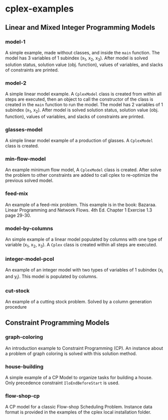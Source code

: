 # cplex-examples

## Linear and Mixed Integer Programming Models

### model-1
A simple example, made without classes, and inside the ```main``` function. The model has 3 variables of 1 subindex (x<sub>1</sub>, x<sub>2</sub>, x<sub>3</sub>). After model is solved solution status, solution value (obj. function), values of variables, and slacks of constraints are printed.

### model-2
A simple linear model example. A ```CplexModel``` class is created from within all steps are executed, then an object to call the constructor of the class is created in the ```main``` function to run the model. The model has 2 variables of 1 subindex (x<sub>1</sub>, x<sub>2</sub>). After model is solved solution status, solution value (obj. function), values of variables, and slacks of constraints are printed.

### glasses-model
A simple linear model example of a production of glasses. A ```CplexModel``` class is created.

### min-flow-model
An example minimum flow model, A ```CplexModel``` class is created. After solve the problem to other constraints are added to call cplex to re-optimize the previous solved model. 

### feed-mix
An example of a feed-mix problem. This example is in the book: Bazaraa. Linear Programming and Network Flows. 4th Ed. Chapter 1 Exercise 1.3 page 29-30.

### model-by-columns
An simple example of a linear model populated by columns with one type of variable (x<sub>1</sub>, x<sub>2</sub>, x<sub>3</sub>). A ```Cplex``` class is created within all steps are executed.

### integer-model-pcol
An example of an integer model with two types of variables of 1 subindex (x<sub>i</sub> and y<sub>i</sub>). This model is populated by columns.

### cut-stock
An example of a cutting stock problem. Solved by a column generation procedure

## Constraint Programming Models
### graph-coloring
An introduction example to Constraint Programming (CP). An instance about a problem of graph coloring is solved with this solution method.

### house-building
A simple example of a CP Model to organize tasks for building a house. Only precedence constraint ```IloEndBeforeStart``` is used.

### flow-shop-cp
A CP model for a classic Flow-shop Scheduling Problem. Instance data format is provided in the examples of the cplex local installation folder.
